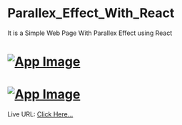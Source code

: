 # Parallex_Effect_With_React
It is a Simple Web Page With Parallex Effect using React

# [![App Image](https://github.com/AakashTheDev/Images/blob/ae5464af67d8f1f2af5053ad8da13ee251639caa/Landing%20Page.png)](https://devaakashportfolio.w3spaces.com)

# [![App Image](https://github.com/AakashTheDev/Images/blob/ae5464af67d8f1f2af5053ad8da13ee251639caa/Contact%20Us.png)](https://devaakashportfolio.w3spaces.com)
  
Live URL: <a href="https://reactparallex.netlify.app/" target="_blank">Click Here...</a>
